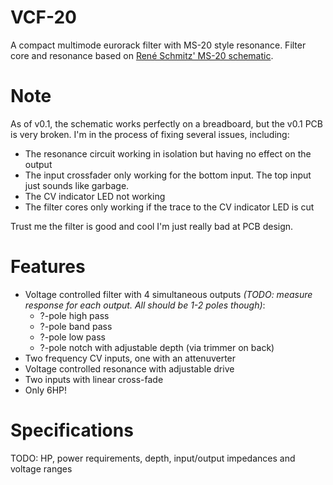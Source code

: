 # VCF-20
A compact multimode eurorack filter with MS-20 style resonance.
Filter core and resonance based on [René Schmitz' MS-20 schematic](https://www.schmitzbits.de/ms20.html).

# Note
As of v0.1, the schematic works perfectly on a breadboard, but the v0.1 PCB is very broken.
I'm in the process of fixing several issues, including:
- The resonance circuit working in isolation but having no effect on the output
- The input crossfader only working for the bottom input. The top input just sounds like garbage.
- The CV indicator LED not working
- The filter cores only working if the trace to the CV indicator LED is cut

Trust me the filter is good and cool I'm just really bad at PCB design.

# Features
- Voltage controlled filter with 4 simultaneous outputs _(TODO: measure response for each output. All should be 1-2 poles though)_:
	- ?-pole high pass
	- ?-pole band pass
	- ?-pole low pass
	- ?-pole notch with adjustable depth (via trimmer on back)
- Two frequency CV inputs, one with an attenuverter
- Voltage controlled resonance with adjustable drive
- Two inputs with linear cross-fade
- Only 6HP!

# Specifications
TODO: HP, power requirements, depth, input/output impedances and voltage ranges

